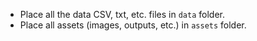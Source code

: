 - Place all the data CSV, txt, etc. files in `data` folder.
- Place all assets (images, outputs, etc.) in `assets` folder.